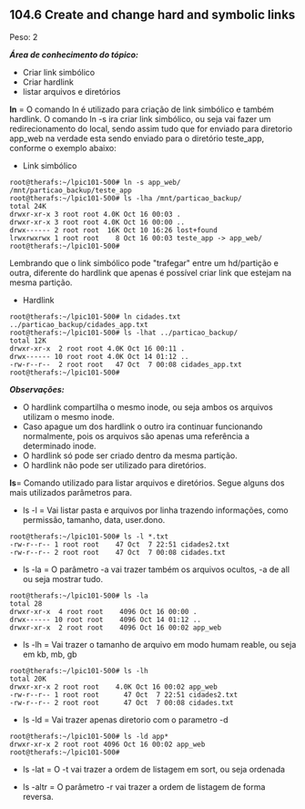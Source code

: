 ## **104.6 Create and change hard and symbolic links**
Peso: 2

***Área de conhecimento do tópico:***

* Criar link simbólico
* Criar hardlink 
* listar arquivos e diretórios


**ln** = O comando ln é utilizado para criação de link simbólico e também hardlink. 
O comando ln -s ira criar link simbólico, ou seja vai fazer um redirecionamento do local, sendo assim tudo que for enviado para diretorio app_web na verdade esta sendo enviado para o diretório teste_app, conforme o exemplo abaixo:
* Link simbólico
```
root@therafs:~/lpic101-500# ln -s app_web/ /mnt/particao_backup/teste_app
root@therafs:~/lpic101-500# ls -lha /mnt/particao_backup/
total 24K
drwxr-xr-x 3 root root 4.0K Oct 16 00:03 .
drwxr-xr-x 3 root root 4.0K Oct 16 00:00 ..
drwx------ 2 root root  16K Oct 10 16:26 lost+found
lrwxrwxrwx 1 root root    8 Oct 16 00:03 teste_app -> app_web/
root@therafs:~/lpic101-500#
```
Lembrando que o link simbólico pode "trafegar" entre um hd/partição e outra, diferente do hardlink que apenas é possível criar link que estejam na mesma partição. 

* Hardlink 
```
root@therafs:~/lpic101-500# ln cidades.txt ../particao_backup/cidades_app.txt
root@therafs:~/lpic101-500# ls -lhat ../particao_backup/
total 12K
drwxr-xr-x  2 root root 4.0K Oct 16 00:11 .
drwx------ 10 root root 4.0K Oct 14 01:12 ..
-rw-r--r--  2 root root   47 Oct  7 00:08 cidades_app.txt
root@therafs:~/lpic101-500#
```
***Observações:***
* O hardlink compartilha o mesmo inode, ou seja ambos os arquivos utilizam o mesmo inode.
* Caso apague um dos hardlink o outro ira continuar funcionando normalmente, pois os arquivos são apenas uma referência a determinado inode.
* O hardlink só pode ser criado dentro da mesma partição.
* O hardlink não pode ser utilizado para diretórios.

**ls**= Comando utilizado para listar arquivos e diretórios. Segue alguns dos mais utilizados parâmetros para.

* ls -l =  Vai listar pasta e arquivos por linha trazendo informações, como permissão, tamanho, data, user.dono.
```
root@therafs:~/lpic101-500# ls -l *.txt
-rw-r--r-- 1 root root    47 Oct  7 22:51 cidades2.txt
-rw-r--r-- 2 root root    47 Oct  7 00:08 cidades.txt
```
* ls -la = O parâmetro -a vai trazer também os arquivos ocultos, -a de all ou seja mostrar tudo.

```
root@therafs:~/lpic101-500# ls -la
total 28
drwxr-xr-x  4 root root    4096 Oct 16 00:00 .
drwx------ 10 root root    4096 Oct 14 01:12 ..
drwxr-xr-x  2 root root    4096 Oct 16 00:02 app_web
```
* ls -lh = Vai trazer o tamanho de arquivo em modo humam reable, ou seja em kb, mb, gb 

```
root@therafs:~/lpic101-500# ls -lh
total 20K
drwxr-xr-x 2 root root    4.0K Oct 16 00:02 app_web
-rw-r--r-- 1 root root      47 Oct  7 22:51 cidades2.txt
-rw-r--r-- 2 root root      47 Oct  7 00:08 cidades.txt
```
* ls -ld = Vai trazer apenas diretorio com o parametro -d
```
root@therafs:~/lpic101-500# ls -ld app*
drwxr-xr-x 2 root root 4096 Oct 16 00:02 app_web
root@therafs:~/lpic101-500#
```
* ls -lat = O -t vai trazer a ordem de listagem em sort, ou seja ordenada

* ls -altr = O parâmetro -r vai trazer a ordem de listagem de forma reversa. 